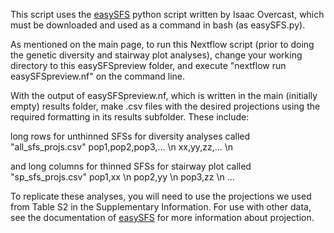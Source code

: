 This script uses the [easySFS](https://github.com/isaacovercast/easySFS) python script written by Isaac Overcast, which must be downloaded and used as a command in bash (as easySFS.py).

As mentioned on the main page, to run this Nextflow script (prior to doing the genetic diversity and stairway plot analyses), change your working directory to this easySFSpreview folder, and execute "nextflow run easySFSpreview.nf" on the command line.

With the output of easySFSpreview.nf, which is written in the main (initially empty) results folder, make .csv files with the desired projections using the required formatting in its results subfolder. These include:

long rows for unthinned SFSs for diversity analyses called "all_sfs_projs.csv" pop1,pop2,pop3,... \n
xx,yy,zz,... \n

and long columns for thinned SFSs for stairway plot called "sp_sfs_projs.csv"
pop1,xx \n
pop2,yy \n
pop3,zz \n
...

To replicate these analyses, you will need to use the projections we used from Table S2 in the Supplementary Information. For use with other data, see the documentation of [easySFS](https://github.com/isaacovercast/easySFS) for more information about projection.
